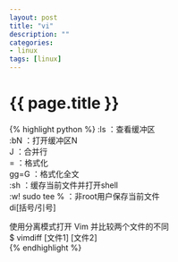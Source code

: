 ```yaml
---
layout: post
title: "vi"
description: ""
categories: 
- linux
tags: [linux]
---
```

{{ page.title }}
================

{% highlight python %}
:ls ：查看缓冲区   
:bN ：打开缓冲区N   
J ：合并行   
= ：格式化   
gg=G ：格式化全文   
:sh ：缓存当前文件并打开shell   
:w! sudo tee % ：非root用户保存当前文件   
di[括号/引号]   

使用分离模式打开 Vim 并比较两个文件的不同   
$ vimdiff [文件1] [文件2]    
{% endhighlight %}
